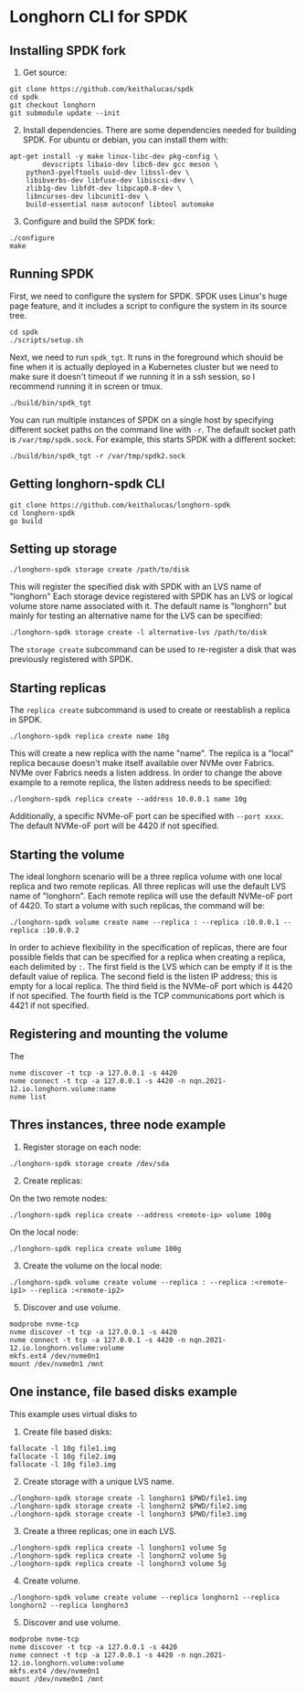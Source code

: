 # Longhorn CLI for SPDK

## Installing SPDK fork

1. Get source:

```
git clone https://github.com/keithalucas/spdk
cd spdk
git checkout longhorn
git submodule update --init
```

2. Install dependencies.  There are some dependencies needed for building
SPDK.  For ubuntu or debian, you can install them with:

```
apt-get install -y make linux-libc-dev pkg-config \
        devscripts libaio-dev libc6-dev gcc meson \
	python3-pyelftools uuid-dev libssl-dev \
	libibverbs-dev libfuse-dev libiscsi-dev \
	zlib1g-dev libfdt-dev libpcap0.8-dev \
	libncurses-dev libcunit1-dev \
	build-essential nasm autoconf libtool automake
```

3. Configure and build the SPDK fork:

```
./configure
make
```

## Running SPDK

First, we need to configure the system for SPDK.  SPDK uses Linux's huge
page feature, and it includes a script to configure the system in its 
source tree.

```
cd spdk
./scripts/setup.sh
```

Next, we need to run `spdk_tgt`.  It runs in the foreground which should be
fine when it is actually deployed in a Kubernetes cluster but we need to 
make sure it doesn't timeout if we running it in a ssh session, so I 
recommend running it in screen or tmux.

```
./build/bin/spdk_tgt
```

You can run multiple instances of SPDK on a single host by specifying 
different socket paths on the command line with `-r`.  The default socket 
path is `/var/tmp/spdk.sock`.  For example, this starts SPDK with a 
different socket:

```
./build/bin/spdk_tgt -r /var/tmp/spdk2.sock
``` 

## Getting longhorn-spdk CLI

```
git clone https://github.com/keithalucas/longhorn-spdk
cd longhorn-spdk
go build
```

## Setting up storage




```
./longhorn-spdk storage create /path/to/disk
```

This will register the specified disk with SPDK with an LVS name of "longhorn"
Each storage device registered with SPDK has an LVS or logical volume store 
name associated with it.  The default name is "longhorn" but mainly for 
testing an alternative name for the LVS can be specified:

```
./longhorn-spdk storage create -l alternative-lvs /path/to/disk
```

The `storage create` subcommand can be used to re-register a disk that was 
previously registered with SPDK.  

## Starting replicas

The `replica create` subcommand is used to create or reestablish a replica in 
SPDK.

```
./longhorn-spdk replica create name 10g
```

This will create a new replica with the name "name".  The replica
is a "local" replica because doesn't make itself available over NVMe over
Fabrics.  NVMe over Fabrics needs a listen address.  In order to change the
above example to a remote replica, the listen address needs to be specified:

```
./longhorn-spdk replica create --address 10.0.0.1 name 10g
```

Additionally, a specific NVMe-oF port can be specified with `--port xxxx`.
The default NVMe-oF port will be 4420 if not specified.

## Starting the volume

The ideal longhorn scenario will be a three replica volume with one local 
replica and two remote replicas.  All three replicas will use the default
LVS name of "longhorn".  Each remote replica will use the default NVMe-oF 
port of 4420.  To start a volume with such replicas, the command will be:

```
./longhorn-spdk volume create name --replica : --replica :10.0.0.1 --replica :10.0.0.2
```

In order to achieve flexibility in the specification of replicas, there are 
four possible fields that can be specified for a replica when creating a
replica, each delimited by `:`.  The first field is the LVS which can be empty
if it is the default value of replica.  The second field is the listen IP
address; this is empty for a local replica.  The third field is the NVMe-oF 
port which is 4420 if not specified.  The fourth field is the TCP 
communications port which is 4421 if not specified.

## Registering and mounting the volume

The 
```
nvme discover -t tcp -a 127.0.0.1 -s 4420
nvme connect -t tcp -a 127.0.0.1 -s 4420 -n nqn.2021-12.io.longhorn.volume:name
nvme list
```
## Thres instances, three node example

1. Register storage on each node:

```
./longhorn-spdk storage create /dev/sda
```

2. Create replicas:

On the two remote nodes:

```
./longhorn-spdk replica create --address <remote-ip> volume 100g
```

On the local node:

```
./longhorn-spdk replica create volume 100g
```

3. Create the volume on the local node:

```
./longhorn-spdk volume create volume --replica : --replica :<remote-ip1> --replica :<remote-ip2>
```

5. Discover and use volume.

```
modprobe nvme-tcp
nvme discover -t tcp -a 127.0.0.1 -s 4420
nvme connect -t tcp -a 127.0.0.1 -s 4420 -n nqn.2021-12.io.longhorn.volume:volume
mkfs.ext4 /dev/nvme0n1
mount /dev/nvme0n1 /mnt

```
## One instance, file based disks example

This example uses virtual disks to 

1. Create file based disks:

```
fallocate -l 10g file1.img
fallocate -l 10g file2.img
fallocate -l 10g file3.img
```

2. Create storage with a unique LVS name.

```
./longhorn-spdk storage create -l longhorn1 $PWD/file1.img
./longhorn-spdk storage create -l longhorn2 $PWD/file2.img
./longhorn-spdk storage create -l longhorn3 $PWD/file3.img
```

3. Create a three replicas; one in each LVS.
```
./longhorn-spdk replica create -l longhorn1 volume 5g
./longhorn-spdk replica create -l longhorn2 volume 5g
./longhorn-spdk replica create -l longhorn3 volume 5g
```

4. Create volume.
```
./longhorn-spdk volume create volume --replica longhorn1 --replica longhorn2 --replica longhorn3
```

5. Discover and use volume.

```
modprobe nvme-tcp
nvme discover -t tcp -a 127.0.0.1 -s 4420
nvme connect -t tcp -a 127.0.0.1 -s 4420 -n nqn.2021-12.io.longhorn.volume:volume
mkfs.ext4 /dev/nvme0n1
mount /dev/nvme0n1 /mnt
```
